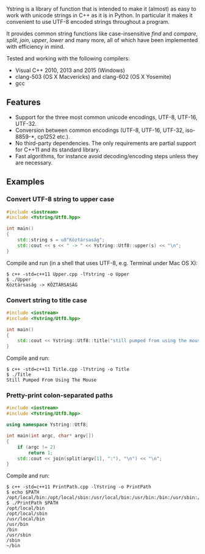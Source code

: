 Ystring is a library of function that is intended to make it (almost) as easy
to  work with unicode strings in C++ as it is in Python. In particular it
makes it convenient to use UTF-8 encoded strings throughout a program.

It provides common string functions like case-insensitive *find* and *compare*, *split*, *join*, *upper*, *lower* and many more, all of which have been implemented with efficiency in mind.

Tested and working with the following compilers:
* Visual C++ 2010, 2013 and 2015 (Windows)
* clang-503 (OS X Macvericks) and clang-602 (OS X Yosemite)
* gcc

Features
--------
* Support for the three most common unicode encodings, UTF-8, UTF-16, UTF-32.
* Conversion between common encodings (UTF-8, UTF-16, UTF-32, iso-8859-*, cp1252 etc.).
* No third-party dependencies. The only requirements are partial support for C++11 and its standard library.
* Fast algorithms, for instance avoid decoding/encoding steps unless they are necessary.

Examples
--------

### Convert UTF-8 string to upper case

```cpp
#include <iostream>
#include <Ystring/Utf8.hpp>

int main()
{
    std::string s = u8"Köztársaság";
    std::cout << s << " -> " << Ystring::Utf8::upper(s) << "\n";
}
```

Compile and run (in a shell that uses UTF-8, e.g. Terminal under Mac OS X): 

```console
$ c++ -std=c++11 Upper.cpp -lYstring -o Upper
$ ./Upper
Köztársaság -> KÖZTÁRSASÁG
```

### Convert string to title case

```cpp
#include <iostream>
#include <Ystring/Utf8.hpp>

int main()
{
    std::cout << Ystring::Utf8::title("still pumped from using the mouse\n");
}
```

Compile and run: 

```console
$ c++ -std=c++11 Title.cpp -lYstring -o Title
$ ./Title
Still Pumped From Using The Mouse
```

### Pretty-print colon-separated paths

```cpp
#include <iostream>
#include <Ystring/Utf8.hpp>

using namespace Ystring::Utf8;

int main(int argc, char* argv[])
{
    if (argc != 2)
        return 1;
    std::cout << join(split(argv[1], ":"), "\n") << "\n";
}
```

Compile and run: 

```console
$ c++ -std=c++11 PrintPath.cpp -lYstring -o PrintPath
$ echo $PATH
/opt/local/bin:/opt/local/sbin:/usr/local/bin:/usr/bin:/bin:/usr/sbin:/sbin:~/bin
$ ./PrintPath $PATH
/opt/local/bin
/opt/local/sbin
/usr/local/bin
/usr/bin
/bin
/usr/sbin
/sbin
~/bin
```
